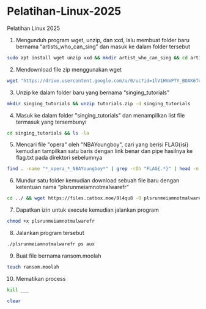 # Pelatihan-Linux-2025
Pelatihan Linux 2025

1. Mengunduh program wget, unzip, dan xxd, lalu membuat folder baru bernama “artists_who_can_sing” dan masuk ke dalam folder tersebut
```bash
sudo apt install wget unzip xxd && mkdir artist_who_can_sing && cd artist_who_can_sing
```
2. Mendownload file zip menggunakan wget
```bash
wget "https://drive.usercontent.google.com/u/0/uc?id=1lV1HVmPTY_BOAK6ToXymRu7V5eVfR0ut&export=download" -O tutorials.zip
```
3. Unzip ke dalam folder baru yang bernama “singing_tutorials”
```bash
mkdir singing_tutorials && unzip tutorials.zip -d singing_tutorials
```
4. Masuk ke dalam folder "singing_tutorials" dan menampilkan list file termasuk yang tersembunyi
```bash
cd singing_tutorials && ls -la
```
5. Mencari file "opera" oleh "NBAYoungboy", cari yang berisi FLAG{isi} kemudian tampilkan satu baris dengan link benar dan pipe hasilnya ke flag.txt pada direktori sebelumnya
```bash
find . -name "*_opera_*_NBAYoungboy*" | grep -rIh "FLAG{.*}" | head -n 1 > ../flag.txt
```
6. Mundur satu folder kemudian download sebuah file baru dengan ketentuan nama “plsrunmeiamnotmalwarefr”
```bash
cd ../ && wget https://files.catbox.moe/9l4qu8 -O plsrunmeiamnotmalwarefr
```
7. Dapatkan izin untuk execute kemudian jalankan program
```bash
chmod +x plsrunmeiamnotmalwarefr
```
8. Jalankan program tersebut
```bash
./plsrunmeiamnotmalwarefr ps aux
```
9. Buat file bernama ransom.moolah
```bash
touch ransom.moolah
```
10. Mematikan process
```bash
kill ___
```
```bash
clear
```

